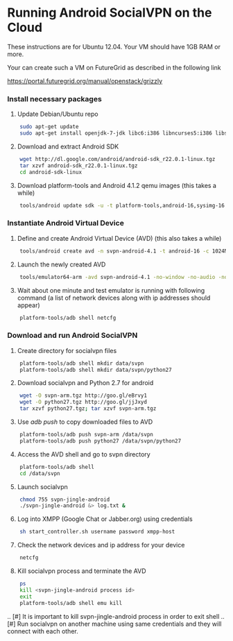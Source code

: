 
# Running Android SocialVPN on the Cloud

These instructions are for Ubuntu 12.04. Your VM should have 1GB RAM or more.

Your can create such a VM on FutureGrid as described in the following link

https://portal.futuregrid.org/manual/openstack/grizzly

### Install necessary packages

1. Update Debian/Ubuntu repo
```bash
    sudo apt-get update
    sudo apt-get install openjdk-7-jdk libc6:i386 libncurses5:i386 libstdc++6:i386
```
2. Download and extract Android SDK
```bash
    wget http://dl.google.com/android/android-sdk_r22.0.1-linux.tgz
    tar xzvf android-sdk_r22.0.1-linux.tgz
    cd android-sdk-linux
```
3. Download platform-tools and Android 4.1.2 qemu images (this takes a while)
```bash
    tools/android update sdk -u -t platform-tools,android-16,sysimg-16
```

### Instantiate Android Virtual Device

1. Define and create Android Virtual Device (AVD) (this also takes a while)
```bash
    tools/android create avd -n svpn-android-4.1 -t android-16 -c 1024M --abi armeabi-v7a
```
2. Launch the newly created AVD
```bash
    tools/emulator64-arm -avd svpn-android-4.1 -no-window -no-audio -no-skin &> log.txt &
```
3. Wait about one minute and test emulator is running with following command
   (a list of network devices along with ip addresses should appear)
```bash
    platform-tools/adb shell netcfg
```

### Download and run Android SocialVPN

1. Create directory for socialvpn files
```bash
    platform-tools/adb shell mkdir data/svpn
    platform-tools/adb shell mkdir data/svpn/python27
```
2. Download socialvpn and Python 2.7 for android
```bash
    wget -O svpn-arm.tgz http://goo.gl/eBrvy1
    wget -O python27.tgz http://goo.gl/jjJxyd
    tar xzvf python27.tgz; tar xzvf svpn-arm.tgz
```
3. Use *adb push* to copy downloaded files to AVD
```bash
    platform-tools/adb push svpn-arm /data/svpn
    platform-tools/adb push python27 /data/svpn/python27
```
4. Access the AVD shell and go to svpn directory
```bash
    platform-tools/adb shell
    cd /data/svpn
```
5. Launch socialvpn
```bash
    chmod 755 svpn-jingle-android
    ./svpn-jingle-android &> log.txt &
```
6. Log into XMPP (Google Chat or Jabber.org) using credentials
```bash
    sh start_controller.sh username password xmpp-host
```
7. Check the network devices and ip address for your device
```bash
    netcfg
```
8. Kill socialvpn process and terminate the AVD
```bash
    ps
    kill <svpn-jingle-android process id>
    exit
    platform-tools/adb shell emu kill
```

.. [#] It is important to kill svpn-jingle-android process in order to exit shell
.. [#] Run socialvpn on another machine using same credentials and they will
   connect with each other.

